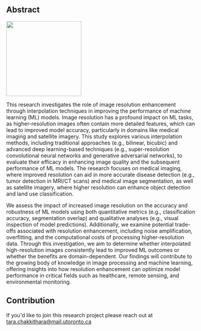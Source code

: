## Abstract
<img src="https://github.com/user-attachments/assets/c6714bee-4e7b-4351-9d81-b63882b59f9c" width="200"/>

This research investigates the role of image resolution enhancement through interpolation techniques in improving the performance of machine learning (ML) models. Image resolution has a profound impact on ML tasks, as higher-resolution images often contain more detailed features, which can lead to improved model accuracy, particularly in domains like medical imaging and satellite imagery. This study explores various interpolation methods, including traditional approaches (e.g., bilinear, bicubic) and advanced deep learning-based techniques (e.g., super-resolution convolutional neural networks and generative adversarial networks), to evaluate their efficacy in enhancing image quality and the subsequent performance of ML models. The research focuses on medical imaging, where improved resolution can aid in more accurate disease detection (e.g., tumor detection in MRI/CT scans) and medical image segmentation, as well as satellite imagery, where higher resolution can enhance object detection and land use classification.

We assess the impact of increased image resolution on the accuracy and robustness of ML models using both quantitative metrics (e.g., classification accuracy, segmentation overlap) and qualitative analyses (e.g., visual inspection of model predictions). Additionally, we examine potential trade-offs associated with resolution enhancement, including noise amplification, overfitting, and the computational costs of processing higher-resolution data. Through this investigation, we aim to determine whether interpolated high-resolution images consistently lead to improved ML outcomes or whether the benefits are domain-dependent. Our findings will contribute to the growing body of knowledge in image processing and machine learning, offering insights into how resolution enhancement can optimize model performance in critical fields such as healthcare, remote sensing, and environmental monitoring.

## Contribution
If you'd like to join this research project please reach out at tara.chakkithara@mail.utoronto.ca
